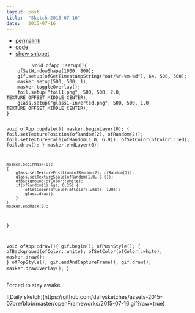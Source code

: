```yaml
---
layout: post
title:  "Sketch 2015-07-16"
date:   2015-07-16
---
```

<div class="code">
    <ul>
		<li><a href="{% post_url 2015-07-16-sketch %}">permalink</a></li>
		<li><a href="https://github.com/dailysketches/sketches-2015-07pre/tree/master/2015-07-16">code</a></li>
		<li><a href="#" class="snippet-button">show snippet</a></li>
	</ul>
    <pre class="snippet">
        <code class="cpp">void ofApp::setup(){
    ofSetWindowShape(1000, 800);
    gif.setup(ofGetTimestampString(&quot;out/%Y-%m-%d&quot;), 64, 500, 500);
    masker.setup(500, 500, 1);
    masker.toggleOverlay();
    foil.setup(&quot;foil1.png&quot;, 500, 500, 2.0, TEXTURE_OFFSET_MIDDLE_CENTER);
    glass.setup(&quot;glass1-inverted.png&quot;, 500, 500, 1.0, TEXTURE_OFFSET_MIDDLE_CENTER);
}

void ofApp::update(){
    masker.beginLayer(0);
    {
        foil.setTexturePosition(ofRandom(2), ofRandom(2));
        foil.setTextureScale(ofRandom(1.0, 6.0));
        ofSetColor(ofColor::red);
        foil.draw();
    }
    masker.endLayer(0);

    masker.beginMask(0);
    {
        glass.setTexturePosition(ofRandom(2), ofRandom(2));
        glass.setTextureScale(ofRandom(1.0, 6.0));
        ofBackground(ofColor::white);
        if(ofRandom(1) &gt; 0.25) {
            ofSetColor(ofColor(ofColor::white, 120));
            glass.draw();
        }
    }
    masker.endMask(0);
}

void ofApp::draw(){
    gif.begin();
    ofPushStyle();
    {
        ofBackground(ofColor::white);
        ofSetColor(ofColor::white);
        masker.draw();
    }
    ofPopStyle();
    gif.endAndCaptureFrame();
    gif.draw();
    masker.drawOverlay();
}</code>
    </pre>
</div>
<p class="description">Forced to stay awake</p>
![Daily sketch](https://github.com/dailysketches/assets-2015-07pre/blob/master/openFrameworks/2015-07-16.gif?raw=true)
